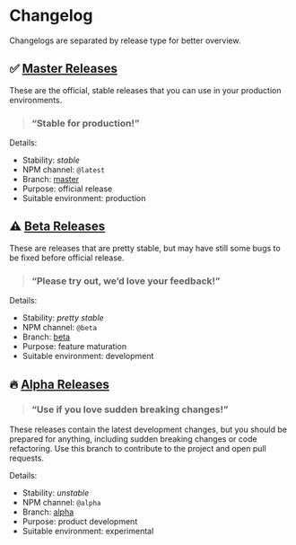# Changelog

Changelogs are separated by release type for better overview.

## ✅ [Master Releases][log_master]

These are the official, stable releases that you can use in your production environments.

> ### “Stable for production!”

Details:
- Stability: *stable*
- NPM channel: `@latest`
- Branch: [master][branch_master]
- Purpose: official release
- Suitable environment: production

## ⚠️ [Beta Releases][log_beta]

These are releases that are pretty stable, but may have still some bugs to be fixed before official release.

> ### “Please try out, we’d love your feedback!”

Details:
- Stability: *pretty stable*
- NPM channel: `@beta`
- Branch: [beta][branch_beta]
- Purpose: feature maturation
- Suitable environment: development

## 🔥 [Alpha Releases][log_alpha]

> ### “Use if you love sudden breaking changes!”

These releases contain the latest development changes, but you should be prepared for anything, including sudden breaking changes or code refactoring. Use this branch to contribute to the project and open pull requests.

Details:
- Stability: *unstable*
- NPM channel: `@alpha`
- Branch: [alpha][branch_alpha]
- Purpose: product development
- Suitable environment: experimental


[log_master]: https://github.com/parse-community/parse-dashboard/blob/master/changelogs/CHANGELOG_master.md
[log_beta]: https://github.com/parse-community/parse-dashboard/blob/beta/changelogs/CHANGELOG_beta.md
[log_alpha]: https://github.com/parse-community/parse-dashboard/blob/alpha/changelogs/CHANGELOG_alpha.md
[branch_master]: https://github.com/parse-community/parse-dashboard/tree/master
[branch_beta]: https://github.com/parse-community/parse-dashboard/tree/beta
[branch_alpha]: https://github.com/parse-community/parse-dashboard/tree/alpha
